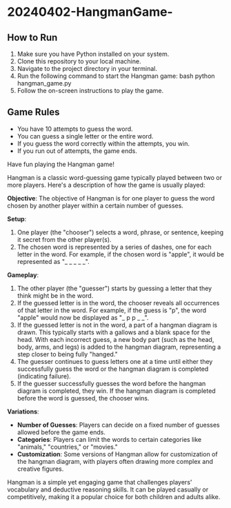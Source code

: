 # 20240402-HangmanGame-

## How to Run

1. Make sure you have Python installed on your system.
2. Clone this repository to your local machine.
3. Navigate to the project directory in your terminal.
4. Run the following command to start the Hangman game:
    bash
    python hangman_game.py
5. Follow the on-screen instructions to play the game.

## Game Rules

- You have 10 attempts to guess the word.
- You can guess a single letter or the entire word.
- If you guess the word correctly within the attempts, you win.
- If you run out of attempts, the game ends.

Have fun playing the Hangman game!

Hangman is a classic word-guessing game typically played between two or more players. Here's a description of how the game is usually played:

**Objective**: The objective of Hangman is for one player to guess the word chosen by another player within a certain number of guesses.

**Setup**:
1. One player (the "chooser") selects a word, phrase, or sentence, keeping it secret from the other player(s).
2. The chosen word is represented by a series of dashes, one for each letter in the word. For example, if the chosen word is "apple", it would be represented as "_ _ _ _ _".

**Gameplay**:
1. The other player (the "guesser") starts by guessing a letter that they think might be in the word.
2. If the guessed letter is in the word, the chooser reveals all occurrences of that letter in the word. For example, if the guess is "p", the word "apple" would now be displayed as "_ p p _ _".
3. If the guessed letter is not in the word, a part of a hangman diagram is drawn. This typically starts with a gallows and a blank space for the head. With each incorrect guess, a new body part (such as the head, body, arms, and legs) is added to the hangman diagram, representing a step closer to being fully "hanged."
4. The guesser continues to guess letters one at a time until either they successfully guess the word or the hangman diagram is completed (indicating failure).
5. If the guesser successfully guesses the word before the hangman diagram is completed, they win. If the hangman diagram is completed before the word is guessed, the chooser wins.

**Variations**:
- **Number of Guesses**: Players can decide on a fixed number of guesses allowed before the game ends.
- **Categories**: Players can limit the words to certain categories like "animals," "countries," or "movies."
- **Customization**: Some versions of Hangman allow for customization of the hangman diagram, with players often drawing more complex and creative figures.

Hangman is a simple yet engaging game that challenges players' vocabulary and deductive reasoning skills. It can be played casually or competitively, making it a popular choice for both children and adults alike.